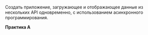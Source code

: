 Создать приложение, загружающее и отображающее данные из нескольких API одновременно, с использованием асинхронного программирования.

**Практика А**
